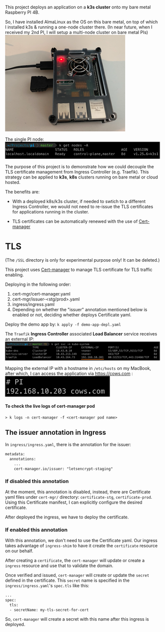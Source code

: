 
This project deploys an application on a **k3s cluster** onto my bare metal Raspberry PI 4B. 

So, I have installed AlmaLinux as the OS on this bare metal, on top of which I installed k3s & running a one-node cluster there. (In near future, when I received my 2nd PI, I will setup a multi-node cluster on bare metal PIs)  
![My PI 4](readme-meta/my-pi4.png)

The single PI node:
![PI node](readme-meta/pi-node.png)

The purpose of this project is to demonstrate how we could decouple the TLS certificate management from Ingress Controller (e.g. Traefik). This strategy can be applied to **k3s**, **k8s** clusters running on bare metal or cloud hosted.

The benefits are:

- With a deployed k8s/k3s cluster, if needed to swtich to a different Ingress Controller, we would not need to re-issue the TLS certificates for applications running in the cluster.

- TLS certificates can be automatically renewed with the use of [Cert-manager](https://cert-manager.io)

# TLS
(The `/SSL` directory is only for experimental purpose only! It can be deleted.)

This project uses [Cert-manager](https://cert-manager.io/docs/) to manage TLS certificate for TLS traffic enabling.

Deploying in the following order:
1. cert-mgr/cert-manager.yaml
2. cert-mgr/issuer-<stg/prod>.yaml
3. ingress/ingress.yaml
4. Depending on whether the "issuer" annotation mentioned below is enabled or not, deciding whether deploys Certificate yaml.

Deploy the demo app by:
`k apply -f demo-app-depl.yaml`

The `Traefik` **Ingress Controller** associated **Load Balancer** service receives an external IP: 
![LB service](readme-meta/lb.png)

Mapping the external IP with a hostname in `/etc/hosts` on my MacBook, after which, I can access the application via https://cows.com :
![hosts](readme-meta/hosts.png)


#### To check the live logs of cert-manager pod
`> k logs -n cert-manager -f <cert-manager pod name>`

## The issuer annotation in Ingress
In `ingress/ingress.yaml`, there is the annotation for the issuer:
```
metadata:
  annotations:
    ...
    cert-manager.io/issuer: "letsencrypt-staging"
```
### If disabled this annotation

At the moment, this annotation is disabled, instead, there are Certificate yaml files under `cert-mgr/` directory: `certificate-stg`, `certificate-prod`. Using this Certificate manifest, I can explicitly configure the desired certificate.

After deployed the ingress, we have to deploy the certificate.



### If enabled this annotation

With this annotation, we don't need to use the Certificate yaml. Our ingress takes advantage of `ingress-shim` to have it create the `certificate` resource on our behalf. 

After creating a `certificate`, the `cert-manager` will update or create a `ingress` resource and use that to validate the domain. 

Once verified and issued, `cert-manager` will create or update the `secret` defined in the certificate. This `secret` name is specified in the `ingress/ingress.yaml`'s `spec.tls` like this:
```
...
spec:
  tls:
  - secretName: my-tls-secret-for-cert
```

So, `cert-manager` will create a secret with this name after this ingress is deployed.